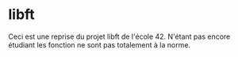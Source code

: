 # libft

Ceci est une reprise du projet libft de l'école 42. N'étant pas encore étudiant les fonction ne sont pas totalement à la norme. 
